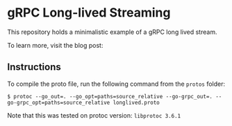 # gRPC Long-lived Streaming

This repository holds a minimalistic example of a gRPC long lived stream.

To learn more, visit the blog post: 



## Instructions

To compile the proto file, run the following command from the `protos` folder:

```
$ protoc --go_out=. --go_opt=paths=source_relative --go-grpc_out=. --go-grpc_opt=paths=source_relative longlived.proto
```

Note that this was tested on protoc version: `libprotoc 3.6.1` 

